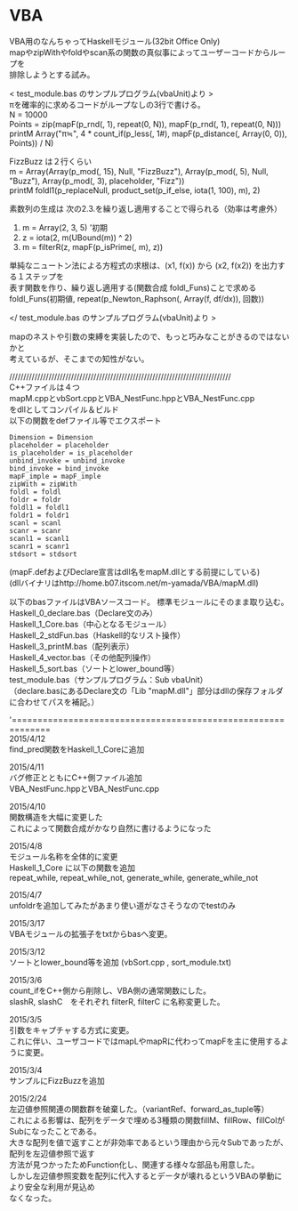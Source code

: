# VBA
VBA用のなんちゃってHaskellモジュール(32bit Office Only)  
mapやzipWithやfoldやscan系の関数の真似事によってユーザーコードからループを  
排除しようとする試み。  

< test_module.bas のサンプルプログラム(vbaUnit)より >  
πを確率的に求めるコードがループなしの3行で書ける。  
    N = 10000  
    Points = zip(mapF(p_rnd(, 1), repeat(0, N)), mapF(p_rnd(, 1), repeat(0, N)))  
    printM Array("π≒", 4 * count_if(p_less(, 1#), mapF(p_distance(, Array(0, 0)), Points)) / N)  

FizzBuzz は２行くらい  
m = Array(Array(p_mod(, 15), Null, "FizzBuzz"), Array(p_mod(, 5), Null, "Buzz"), Array(p_mod(, 3), placeholder, "Fizz"))  
printM foldl1(p_replaceNull, product_set(p_if_else, iota(1, 100), m), 2)  

素数列の生成は 次の2.3.を繰り返し適用することで得られる（効率は考慮外）  
1. m = Array(2, 3, 5)  '初期  
2. z = iota(2, m(UBound(m)) ^ 2)  
3. m = filterR(z, mapF(p_isPrime(, m), z))  

単純なニュートン法による方程式の求根は、(x1, f(x)) から (x2, f(x2)) を出力する１ステップを  
表す関数を作り、繰り返し適用する(関数合成 foldl_Funs)ことで求める  
foldl_Funs(初期値, repeat(p_Newton_Raphson(, Array(f, df/dx)), 回数))  

&lt;/ test_module.bas のサンプルプログラム(vbaUnit)より >  

mapのネストや引数の束縛を実装したので、もっと巧みなことがきるのではないかと  
考えているが、そこまでの知性がない。  

///////////////////////////////////////////////////////////////////////////////  
C++ファイルは４つ  
mapM.cppとvbSort.cppとVBA_NestFunc.hppとVBA_NestFunc.cpp  
をdllとしてコンパイル＆ビルド  
以下の関数をdefファイル等でエクスポート  

	Dimension = Dimension  
	placeholder = placeholder  
	is_placeholder = is_placeholder  
	unbind_invoke = unbind_invoke  
	bind_invoke = bind_invoke  
	mapF_imple = mapF_imple  
	zipWith = zipWith  
	foldl = foldl  
	foldr = foldr  
	foldl1 = foldl1  
	foldr1 = foldr1  
	scanl = scanl  
	scanr = scanr  
	scanl1 = scanl1  
	scanr1 = scanr1  
	stdsort = stdsort  	

(mapF.defおよびDeclare宣言はdll名をmapM.dllとする前提にしている)  
(dllバイナリはhttp://home.b07.itscom.net/m-yamada/VBA/mapM.dll)  

以下のbasファイルはVBAソースコード。
標準モジュールにそのまま取り込む。  
  Haskell_0_declare.bas（Declare文のみ）  
  Haskell_1_Core.bas（中心となるモジュール）  
  Haskell_2_stdFun.bas（Haskell的なリスト操作）  
  Haskell_3_printM.bas（配列表示）  
  Haskell_4_vector.bas（その他配列操作）  
  Haskell_5_sort.bas（ソートとlower_bound等）  
  test_module.bas（サンプルプログラム：Sub vbaUnit）  
（declare.basにあるDeclare文の「Lib "mapM.dll"」部分はdllの保存フォルダに合わせてパスを補記。）  

'=============================================================  
2015/4/12  
find_pred関数をHaskell_1_Coreに追加  

2015/4/11  
バグ修正とともにC++側ファイル追加  
VBA_NestFunc.hppとVBA_NestFunc.cpp  

2015/4/10  
関数構造を大幅に変更した  
これによって関数合成がかなり自然に書けるようになった  

2015/4/8  
モジュール名称を全体的に変更  
Haskell_1_Core に以下の関数を追加  
repeat_while, repeat_while_not, generate_while, generate_while_not  

2015/4/7  
unfoldrを追加してみたがあまり使い道がなさそうなのでtestのみ  

2015/3/17  
VBAモジュールの拡張子をtxtからbasへ変更。  

2015/3/12  
ソートとlower_bound等を追加
(vbSort.cpp , sort_module.txt)

2015/3/6  
count_ifをC++側から削除し、VBA側の通常関数にした。  
slashR, slashC　をそれぞれ filterR, filterC に名称変更した。  

2015/3/5  
引数をキャプチャする方式に変更。  
これに伴い、ユーザコードではmapLやmapRに代わってmapFを主に使用するように変更。  

2015/3/4  
サンプルにFizzBuzzを追加  

2015/2/24  
左辺値参照関連の関数群を破棄した。（variantRef、forward_as_tuple等）  
これによる影響は、配列をデータで埋める3種類の関数fillM、fillRow、fillColがSubになったことである。  
大きな配列を値で返すことが非効率であるという理由から元々Subであったが、配列を左辺値参照で返す  
方法が見つかったためFunction化し、関連する様々な部品も用意した。  
しかし左辺値参照変数を配列に代入するとデータが壊れるというVBAの挙動により安全な利用が見込め  
なくなった。  
